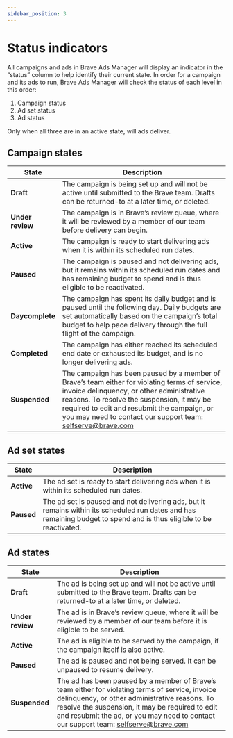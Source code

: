 ```yaml
---
sidebar_position: 3
---
```


# Status indicators

All campaigns and ads in Brave Ads Manager will display an indicator in the “status” column to help identify their current state. In order for a campaign and its ads to run, Brave Ads Manager will check the status of each level in this order:

1. Campaign status
2. Ad set status
3. Ad status

Only when all three are in an active state, will ads deliver.

## Campaign states

| **State**        | **Description**                                                                                                                                                                                                                                                                                                                                                      |
| ---------------- | -------------------------------------------------------------------------------------------------------------------------------------------------------------------------------------------------------------------------------------------------------------------------------------------------------------------------------------------------------------------- |
| **Draft**        | The campaign is being set up and will not be active until submitted to the Brave team. Drafts can be returned-to at a later time, or deleted.                                                                                                                                                                                        |
| **Under review** | The campaign is in Brave’s review queue, where it will be reviewed by a member of our team before delivery can begin.                                                                                                                                                                                                                                |
| **Active**       | The campaign is ready to start delivering ads when it is within its scheduled run dates.                                                                                                                                                                                                                                                             |
| **Paused**       | The campaign is paused and not delivering ads, but it remains within its scheduled run dates and has remaining budget to spend and is thus eligible to be reactivated.                                                                                                                                                                               |
| **Daycomplete**  | The campaign has spent its daily budget and is paused until the following day. Daily budgets are set automatically based on the campaign’s total budget to help pace delivery through the full flight of the campaign.                                                                                                               |
| **Completed**    | The campaign has either reached its scheduled end date or exhausted its budget, and is no longer delivering ads.                                                                                                                                                                                                                                     |
| **Suspended**    | The campaign has been paused by a member of Brave’s team either for violating terms of service, invoice delinquency, or other administrative reasons. To resolve the suspension, it may be required to edit and resubmit the campaign, or you may need to contact our support team: selfserve@brave.com |

## Ad set states

| **State**  | **Description**                                                                                                                                                                      |
| ---------- | ------------------------------------------------------------------------------------------------------------------------------------------------------------------------------------ |
| **Active** | The ad set is ready to start delivering ads when it is within its scheduled run dates.                                                                               |
| **Paused** | The ad set is paused and not delivering ads, but it remains within its scheduled run dates and has remaining budget to spend and is thus eligible to be reactivated. |

## Ad states

| **State**        | **Description**                                                                                                                                                                                                                                                                                                                                          |
| ---------------- | -------------------------------------------------------------------------------------------------------------------------------------------------------------------------------------------------------------------------------------------------------------------------------------------------------------------------------------------------------- |
| **Draft**        | The ad is being set up and will not be active until submitted to the Brave team. Drafts can be returned-to at a later time, or deleted.                                                                                                                                                                                  |
| **Under review** | The ad is in Brave’s review queue, where it will be reviewed by a member of our team before it is eligible to be served.                                                                                                                                                                                                                 |
| **Active**       | The ad is eligible to be served by the campaign, if the campaign itself is also active.                                                                                                                                                                                                                                                  |
| **Paused**       | The ad is paused and not being served. It can be unpaused to resume delivery.                                                                                                                                                                                                                                            |
| **Suspended**    | The ad has been paused by a member of Brave’s team either for violating terms of service, invoice delinquency, or other administrative reasons. To resolve the suspension, it may be required to edit and resubmit the ad, or you may need to contact our support team: selfserve@brave.com |
